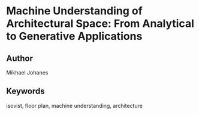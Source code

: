 # Machine Understanding of Architectural Space: From Analytical to Generative Applications

## **Author**   
Mikhael Johanes

## **Keywords**
isovist, floor plan, machine understanding, architecture